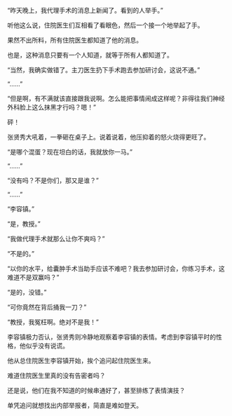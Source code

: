 “昨天晚上，我代理手术的消息上新闻了。看到的人举手。”

听他这么说，住院医生们互相看了看眼色，然后一个接一个地举起了手。

果然不出所料，所有住院医生都知道了他的消息。

也是，这种消息只要有一个人知道，就等于所有人都知道了。

“当然，我确实做错了。主刀医生扔下手术跑去参加研讨会，这说不通。”

“……”

“但是啊，有不满就该直接跟我说啊。怎么能把事情闹成这样呢？非得往我们神经外科脸上这么抹黑才行吗？嗯！”

砰！

张贤秀大吼着，一拳砸在桌子上。说着说着，他压抑着的怒火烧得更旺了。

“是哪个混蛋？现在坦白的话，我就放你一马。”

“……”

“没有吗？不是你们，那又是谁？”

“……”

“李容镇。”

“是，教授。”

“我做代理手术就那么让你不爽吗？”

“不是的。”

“以你的水平，给囊肿手术当助手应该不难吧？我去参加研讨会，你练习手术，这难道不是双赢吗？”

“是的，没错。”

“可你竟然在背后捅我一刀？”

“教授，我冤枉啊。绝对不是我！”

李容镇极力否认，张贤秀则冷静地观察着李容镇的表情。考虑到李容镇平时的性格，他似乎没有说谎。

他从总住院医生李容镇开始，挨个追问起住院医生来。

难道住院医生里真的没有告密者吗？

还是说，他们在我不知道的时候串通好了，甚至排练了表情演技？

单凭追问就想找出内部举报者，简直是难如登天。